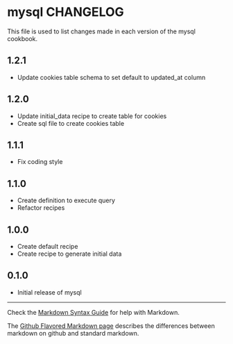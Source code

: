 # mysql CHANGELOG

This file is used to list changes made in each version of the mysql cookbook.

## 1.2.1
- Update cookies table schema to set default to updated_at column

## 1.2.0
- Update initial_data recipe to create table for cookies
- Create sql file to create cookies table

## 1.1.1
- Fix coding style

## 1.1.0
- Create definition to execute query
- Refactor recipes

## 1.0.0
- Create default recipe
- Create recipe to generate initial data

## 0.1.0
- Initial release of mysql

- - -
Check the [Markdown Syntax Guide](http://daringfireball.net/projects/markdown/syntax) for help with Markdown.

The [Github Flavored Markdown page](http://github.github.com/github-flavored-markdown/) describes the differences between markdown on github and standard markdown.
